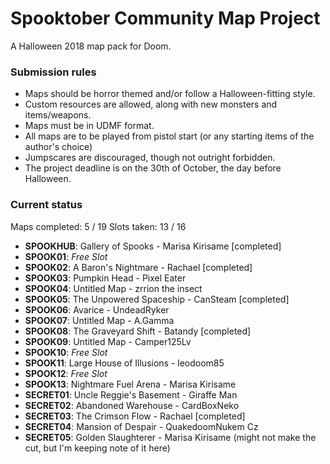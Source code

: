 # Spooktober Community Map Project

A Halloween 2018 map pack for Doom.

### Submission rules

- Maps should be horror themed and/or follow a Halloween-fitting style.
- Custom resources are allowed, along with new monsters and items/weapons.
- Maps must be in UDMF format.
- All maps are to be played from pistol start (or any starting items of the
  author's choice)
- Jumpscares are discouraged, though not outright forbidden.
- The project deadline is on the 30th of October, the day before Halloween.

### Current status

Maps completed: 5 / 19
Slots taken: 13 / 16

- **SPOOKHUB**: Gallery of Spooks - Marisa Kirisame [completed]
- **SPOOK01**: *Free Slot*
- **SPOOK02**: A Baron's Nightmare - Rachael [completed]
- **SPOOK03**: Pumpkin Head - Pixel Eater
- **SPOOK04**: Untitled Map - zrrion the insect
- **SPOOK05**: The Unpowered Spaceship - CanSteam [completed]
- **SPOOK06**: Avarice - UndeadRyker
- **SPOOK07**: Untitled Map - A.Gamma
- **SPOOK08**: The Graveyard Shift - Batandy [completed]
- **SPOOK09**: Untitled Map - Camper125Lv
- **SPOOK10**: *Free Slot*
- **SPOOK11**: Large House of Illusions - leodoom85
- **SPOOK12**: *Free Slot*
- **SPOOK13**: Nightmare Fuel Arena - Marisa Kirisame
- **SECRET01**: Uncle Reggie's Basement - Giraffe Man
- **SECRET02**: Abandoned Warehouse - CardBoxNeko
- **SECRET03**: The Crimson Flow - Rachael [completed]
- **SECRET04**: Mansion of Despair - QuakedoomNukem Cz
- **SECRET05**: Golden Slaughterer - Marisa Kirisame (might not make the cut, but I'm keeping note of it here)
